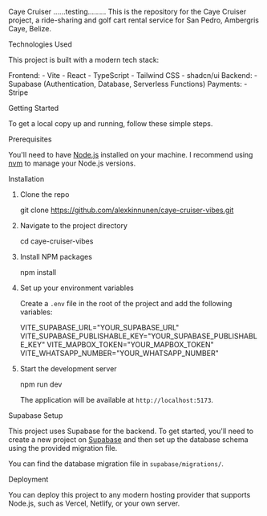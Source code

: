Caye Cruiser ......testing......... This is the repository for the Caye Cruiser
project, a ride-sharing and golf cart rental service for San Pedro, Ambergris
Caye, Belize.

Technologies Used

This project is built with a modern tech stack:

Frontend: - Vite - React - TypeScript - Tailwind CSS - shadcn/ui Backend: -
Supabase (Authentication, Database, Serverless Functions) Payments: - Stripe

Getting Started

To get a local copy up and running, follow these simple steps.

Prerequisites

You'll need to have [Node.js](https://nodejs.org/) installed on your machine. I
recommend using [nvm](https://github.com/nvm-sh/nvminstalling-and-updating) to
manage your Node.js versions.

Installation

1. Clone the repo

   git clone <https://github.com/alexkinnunen/caye-cruiser-vibes.git>

2. Navigate to the project directory

   cd caye-cruiser-vibes

3. Install NPM packages

   npm install

4. Set up your environment variables

   Create a `.env` file in the root of the project and add the following
   variables:

   VITE_SUPABASE_URL="YOUR_SUPABASE_URL"
   VITE_SUPABASE_PUBLISHABLE_KEY="YOUR_SUPABASE_PUBLISHABLE_KEY"
   VITE_MAPBOX_TOKEN="YOUR_MAPBOX_TOKEN"
   VITE_WHATSAPP_NUMBER="YOUR_WHATSAPP_NUMBER"

5. Start the development server

   npm run dev

   The application will be available at `http://localhost:5173`.

Supabase Setup

This project uses Supabase for the backend. To get started, you'll need to
create a new project on [Supabase](https://supabase.com/) and then set up the
database schema using the provided migration file.

You can find the database migration file in `supabase/migrations/`.

Deployment

You can deploy this project to any modern hosting provider that supports
Node.js, such as Vercel, Netlify, or your own server.
